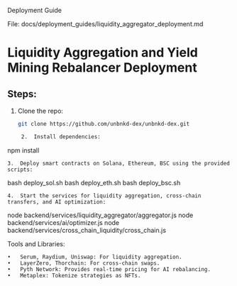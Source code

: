 Deployment Guide

File: docs/deployment_guides/liquidity_aggregator_deployment.md

# Liquidity Aggregation and Yield Mining Rebalancer Deployment

## Steps:
1. Clone the repo:
   ```bash
   git clone https://github.com/unbnkd-dex/unbnkd-dex.git

	2.	Install dependencies:

npm install


	3.	Deploy smart contracts on Solana, Ethereum, BSC using the provided scripts:

bash deploy_sol.sh
bash deploy_eth.sh
bash deploy_bsc.sh


	4.	Start the services for liquidity aggregation, cross-chain transfers, and AI optimization:

node backend/services/liquidity_aggregator/aggregator.js
node backend/services/ai/optimizer.js
node backend/services/cross_chain_liquidity/cross_chain.js



Tools and Libraries:

	•	Serum, Raydium, Uniswap: For liquidity aggregation.
	•	LayerZero, Thorchain: For cross-chain swaps.
	•	Pyth Network: Provides real-time pricing for AI rebalancing.
	•	Metaplex: Tokenize strategies as NFTs.